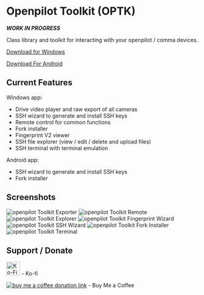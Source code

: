 # Openpilot Toolkit (OPTK)

***WORK IN PROGRESS***

Class library and toolkit for interacting with your openpilot / comma devices.

<a href='https://github.com/spektor56/OpenpilotToolkit/releases/download/1.9.7/OpenpilotToolkit.zip' target='_blank'>Download for Windows</a>

<a href='https://github.com/spektor56/OpenpilotToolkit/releases/download/1.9.5/com.spektor56.openpilottoolkitandroid.apk' target='_blank'>Download For Android</a>

Current Features
------

Windows app:
- Drive video player and raw export of all cameras
- SSH wizard to generate and install SSH keys
- Remote control for common functions
- Fork installer
- Fingerprint V2 viewer
- SSH file explorer (view / edit / delete and upload files)
- SSH terminal with terminal emulation

Android app:
- SSH wizard to generate and install SSH keys
- Fork installer

Screenshots
------

![openpilot Toolkit Exporter](https://i.imgur.com/GAG527Q.png)
![openpilot Toolkit Remote](https://i.imgur.com/eog5Bhp.png)
![openpilot Toolkit Explorer](https://i.imgur.com/DkBxWfU.png)
![openpilot Toolkit Fingerprint Wizard](https://i.imgur.com/Nq1dW2k.png)
![openpilot Toolkit SSH Wizard](https://i.imgur.com/9nQLkxy.png)
![openpilot Toolkit Fork Installer](https://i.imgur.com/Qp5pQlK.png)
![openpilot Toolkit Terminal](https://i.imgur.com/3MVi4b9.png)

Support / Donate
------

<a href='https://ko-fi.com/M4M55991G' target='_blank'><img alt="Ko-Fi donation link" height='36' style='border:0px;height:36px;' src='https://cdn.ko-fi.com/cdn/kofi1.png?v=2' border='0' alt='Buy Me a Coffee at ko-fi.com' /></a> - Ko-fi

<a href="https://www.buymeacoffee.com/spektor56"><img alt="buy me a coffee donation link" src="https://img.buymeacoffee.com/button-api/?text=Buy me a coffee&emoji=&slug=spektor56&button_colour=5F7FFF&font_colour=ffffff&font_family=Cookie&outline_colour=000000&coffee_colour=FFDD00"></a> - Buy Me a Coffee
